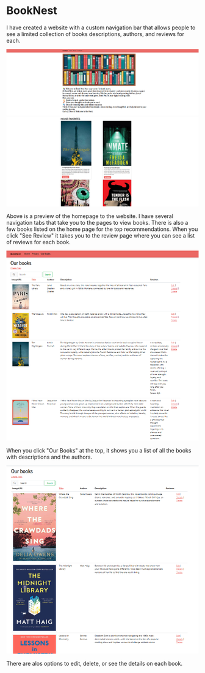 # BookNest

I have created a website with a custom navigation bar that allows people to see a limited collection of books descriptions, authors, and reviews for each.


![App Screenshot](homepage.png)
![App Screenshot](homepage2.png)

Above is a preview of the homepage to the website. I have several navigation tabs that take you to the pages to view books. There is also a few books listed on the home page for the top recommendations. When you click "See Review" it takes you to the review page where you can see a list of reviews for each book.

![App Screenshot](reviews.png)

When you click "Our Books" at the top, it shows you a list of all the books with descriptions and the authors.

![App Screenshot](bookdescriptions.png)

There are alos options to edit, delete, or see the details on each book. 
